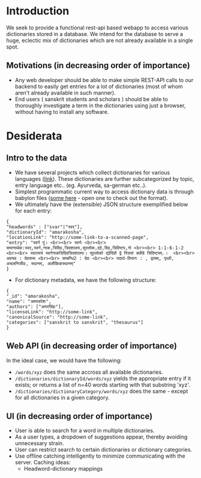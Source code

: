 # Introduction
We seek to provide a functional rest-api based webapp to access various dictionaries stored in a database. We intend for the database to serve a huge, eclectic mix of dictionaries which are not already available in a single spot.

## Motivations (in decreasing order of importance)
* Any web developer should be able to make simple REST-API calls to our backend to easily get entries for a lot of dictionaries (most of whom aren't already available in such manner).
* End users ( sanskrit students and scholars ) should be able to thoroughly investigate a term in the dictionaries using just a browser, without having to install any software.

# Desiderata
## Intro to the data
* We have several projects which collect dictionaries for various languages ([link](https://github.com/search?q=org%3Asanskrit-coders+stardict)). These dictionaries are further subcategorized by topic, entry language etc.. (eg. Ayurveda, sa-german etc..).
* Simplest programmatic current way to access dictionary data is through babylon files ([some here](https://github.com/search?utf8=%E2%9C%93&q=user%3Asanskrit-coders+extension%3Ababylon_final&type=Code) - open one to check out the format).
* We ultimately have the (extensible) JSON structure exemplified below for each entry:
```
{
"headwords" : ["svar"|"स्वर्"],
"dictionaryId": "amarakosha",
"locationLink": "http://some-link-to-a-scanned-page",
"entry": "स्वर्ग पुं। <br><br> स्वर्गः <br><br> समानार्थक:स्वर्,स्वर्ग,नाक,त्रिदिव,त्रिदशालय,सुरलोक,द्यो,दिव्,त्रिविष्टप,गो <br><br> 1।1।6।1।2 <br><br> स्वरव्ययं स्वर्गनाकत्रिदिवत्रिदशालयः। सुरलोको द्योदिवौ द्वे स्त्रियां क्लीबे त्रिविष्टपम्.।  <br><br> अवयव : देवसभा <br><br> सम्बन्धि2 : देवः <br><br> पदार्थ-विभागः : , द्रव्यम्, पृथ्वी, अचलनिर्जीवः, स्थानम्, अलौकिकस्थानम्"
}
```

* For dictionary metadata, we have the following structure:
```
{
"_id": "amarakosha",
"name": "अमरकोशः",
"authors": ["अमरसिंहः"],
"licenseLink": "http://some-link",
"canonicalSource": "http://some-link",
"categories": ["sanskrit to sanskrit", "thesaurus"]
}
```

## Web API (in decreasing order of importance)
In the ideal case, we would have the following:
* `/words/xyz` does the same accross all available dictionaries.
* `/dictionaries/dictionaryId/words/xyz` yields the appropriate entry if it exists; or returns a list of n=40 words starting with that substring 'xyz'.
* `/dictionaries/dictionaryCategory/words/xyz` does the same - except for all dictionaries in a given category.

## UI (in decreasing order of importance)
* User is able to search for a word in multiple dictionaries.
* As a user types, a dropdown of suggestions appear, thereby avoiding unnecessary strain.
* User can restrict search to certain dictionaries or dictionary categories.
* Use offline catching intelligently to minimize communicating with the server. Caching ideas:
  * Headword-dictionary mappings
